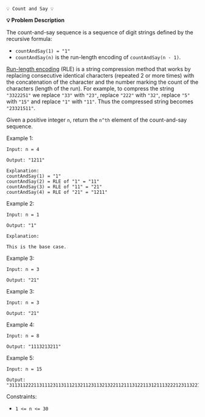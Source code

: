    💡 Count and Say 💡

**💡 Problem Description**

The count-and-say sequence is a sequence of digit strings defined by the recursive formula:

* `countAndSay(1) = "1"`
* `countAndSay(n)` is the run-length encoding of `countAndSay(n - 1)`.

 [Run-length encoding](https://en.wikipedia.org/wiki/Run-length_encoding) (RLE) is a string compression method that works by replacing consecutive identical characters (repeated 2 or more times) with the concatenation of the character and the number marking the count of the characters (length of the run). For example, to compress the string `"3322251"` we replace `"33"` with `"23"`, replace `"222"` with `"32"`, replace `"5"` with `"15"` and replace `"1"` with `"11"`. Thus the compressed string becomes `"23321511"`.

Given a positive integer `n`, return the `n^th` element of the count-and-say sequence.

 

Example 1:

    Input: n = 4

    Output: "1211"

    Explanation:
    countAndSay(1) = "1"
    countAndSay(2) = RLE of "1" = "11"
    countAndSay(3) = RLE of "11" = "21"
    countAndSay(4) = RLE of "21" = "1211"

Example 2:

    Input: n = 1

    Output: "1"

    Explanation:

    This is the base case.

Example 3:

    Input: n = 3

    Output: "21"

Example 3:

    Input: n = 3

    Output: "21"

Example 4:

    Input: n = 8

    Output: "1113213211"

Example 5:

    Input: n = 15

    Output: "311311222113111231131112132112311321322112111312211312111322212311322113212221"
 

Constraints:

- `1 <= n <= 30`
